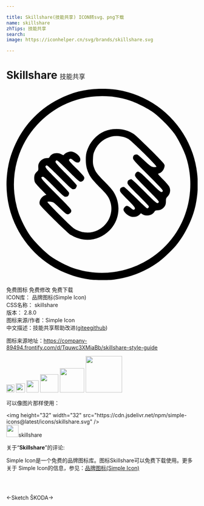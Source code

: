 ```yaml
---

title: Skillshare(技能共享) ICON转svg、png下载
name: skillshare
zhTips: 技能共享
search: 
image: https://iconhelper.cn/svg/brands/skillshare.svg

---
```


# Skillshare  <small style="font-size: 60%;font-weight: 100">技能共享</small>

<div id="svg" class="svg-wrap">
<svg role="img" viewBox="0 0 24 24" xmlns="http://www.w3.org/2000/svg"><title>Skillshare icon</title><path d="M10.542 23.91c-2.14-.278-4.344-1.196-5.95-2.48C.98 18.545-.662 13.994.276 9.468c.405-1.952 1.45-4.008 2.79-5.487a11.637 11.637 0 0 1 3.509-2.688C8.338.398 10.027-.005 12.019-.005c1.432 0 2.579.187 3.897.636a12.012 12.012 0 0 1 7.458 7.458c.703 2.065.834 4.26.383 6.435-.357 1.72-1.283 3.65-2.425 5.05-.47.577-1.545 1.608-2.113 2.028a12.203 12.203 0 0 1-5.782 2.31c-.615.076-2.298.074-2.895-.003zm3.27-1.004a11.17 11.17 0 0 0 7.254-4.533c2.027-2.851 2.571-6.67 1.425-10.001-.27-.784-.937-2.086-1.424-2.775-.544-.77-1.888-2.115-2.659-2.66-.75-.529-2.031-1.174-2.902-1.462a11.065 11.065 0 0 0-9.498 1.212 11.498 11.498 0 0 0-3.29 3.288 11.068 11.068 0 0 0-1.21 9.498c.287.871.933 2.152 1.462 2.902.545.771 1.889 2.116 2.66 2.66.689.486 1.99 1.154 2.774 1.424 1.725.593 3.573.746 5.409.447zm-4.155-4.023a4.223 4.223 0 0 1-1.584-.58c-.431-.277-3.706-3.482-3.866-3.784-.182-.345.137-.97.594-1.16l.215-.09-.66-.673c-.363-.37-.707-.763-.763-.874-.128-.25-.134-.784-.011-1.022.05-.098.17-.245.267-.327.16-.136.174-.18.157-.516-.016-.3.01-.415.14-.639.187-.318.574-.536.953-.537.208 0 .265-.03.353-.185.234-.41.908-.558 1.42-.31l.276.133.139-.13c.186-.175.56-.326.807-.326.492 0 1.187.566 1.187.966 0 .475-.434.557-.862.163-.288-.265-.43-.293-.547-.107-.058.092.08.258.922 1.106.838.843.99 1.026.99 1.186a.49.49 0 0 1-.473.463c-.152 0-.402-.22-1.554-1.368-1.174-1.17-1.39-1.358-1.483-1.3-.253.16-.168.277 1.207 1.656.747.75 1.36 1.415 1.36 1.476 0 .132-.117.367-.215.432a.61.61 0 0 1-.255.047c-.16.001-.406-.218-1.716-1.524s-1.546-1.516-1.64-1.457c-.256.162-.172.275 1.326 1.78.814.817 1.498 1.548 1.52 1.625.042.14-.052.388-.179.473a.622.622 0 0 1-.259.048c-.163 0-.365-.176-1.448-1.26-1.04-1.042-1.285-1.258-1.415-1.244-.377.043-.244.212 1.693 2.153 1.679 1.682 1.895 1.921 1.895 2.096 0 .139-.05.237-.166.328-.302.238-.42.183-1.177-.55-.387-.373-.787-.732-.89-.796-.191-.12-.675-.169-.767-.076-.03.029.685.782 1.586 1.675 1.503 1.488 1.678 1.641 2.119 1.853.85.41 1.768.413 2.619.008 1.263-.6 1.962-2.064 1.618-3.388-.172-.659-.386-.977-1.256-1.869-1-1.025-1.23-1.306-1.474-1.797-.273-.55-.393-1.085-.393-1.756 0-.721.076-1.05.396-1.724.306-.646.94-1.32 1.57-1.67 1.236-.685 2.86-.628 4.04.142.235.153 1.082.949 2.136 2.006 1.567 1.572 1.747 1.773 1.747 1.956 0 .425-.348.898-.733.994-.148.038-.118.08.538.745.383.387.739.808.791.934.186.443.104.874-.232 1.222-.174.18-.195.244-.2.603-.006.317-.04.448-.163.629-.206.3-.547.486-.891.487-.242 0-.291.026-.41.21-.273.421-.986.568-1.446.297l-.23-.137-.165.157c-.365.348-.95.395-1.396.112-.359-.228-.625-.543-.625-.742 0-.175.256-.464.41-.464.148 0 .35.115.575.328.227.214.421.213.452-.005.017-.117-.17-.34-.928-1.103-.797-.803-.95-.986-.949-1.143a.61.61 0 0 1 .048-.255c.084-.127.325-.218.474-.18.081.02.74.63 1.464 1.354.725.725 1.363 1.318 1.42 1.318.161 0 .264-.16.19-.295-.035-.062-.646-.694-1.358-1.404-1.115-1.11-1.294-1.316-1.293-1.479a.61.61 0 0 1 .047-.259c.065-.097.3-.214.432-.214.062 0 .795.682 1.633 1.517 1.539 1.534 1.652 1.62 1.813 1.364.06-.094-.15-.33-1.456-1.64-1.349-1.352-1.526-1.553-1.526-1.729 0-.124.052-.248.138-.327.288-.269.371-.213 1.758 1.167 1.313 1.308 1.432 1.394 1.59 1.145.058-.094-.207-.386-1.835-2.019-1.774-1.78-1.903-1.925-1.903-2.132 0-.31.18-.46.527-.437.064.004.437.319.827.7.39.38.81.735.935.787.245.102.53.12.654.042.117-.075-3.127-3.267-3.546-3.489a3.012 3.012 0 0 0-4.163 1.383c-.201.434-.23.56-.255 1.12-.024.527-.006.693.107 1.027.202.597.381.843 1.29 1.773.984 1.008 1.172 1.241 1.423 1.778.702 1.501.404 3.233-.756 4.392-.884.884-2.084 1.3-3.276 1.136z"/></svg>
</div>
<detail full-name='skillshare'></detail>

<div class="detail-page">
<p>
<span><span class="badge-success badge">免费图标</span> <span class="badge-success badge">免费修改</span>  <span class="badge-success badge">免费下载</span> </span>
<br/>
<span>
ICON库：
<span class="badge-secondary badge">品牌图标(Simple Icon)</span> 
</span>
<br/>
<span>
CSS名称：
<span class="badge-secondary badge">skillshare</span> 
</span>

<br/>
<span>
版本：
<span class="badge-secondary badge">2.8.0</span> 
</span>
<br/>
<span>图标来源/作者：<span class="badge-light badge">Simple Icon</span></span> 
<br/>
<span class="zh-detail">中文描述：<span class="badge-primary badge">技能共享</span><span class="help-link"><span>帮助改进</span>(<a href="https://gitee.com/liuwave/icon-helper/edit/master/json/brands/skillshare.json" target="_blank" rel="noopener noreferrer">gitee</a><a href="https://github.com/liuwave/icon-helper/edit/master/json/brands/skillshare.json" target="_blank" rel="noopener noreferrer">github</a></span>)</span><br/>
</p>
</div><div class="description description alert alert-light"><p>图标来源地址：<a href="https://company-89494.frontify.com/d/Tquwc3XMiaBb/skillshare-style-guide" target="_blank" rel="noopener noreferrer">https://company-89494.frontify.com/d/Tquwc3XMiaBb/skillshare-style-guide</a></p></div>
<div class="alert alert-dark">
<img height="21" width="21" src="https://cdn.jsdelivr.net/npm/simple-icons@latest/icons/skillshare.svg" />
<img height="24" width="24" src="https://cdn.jsdelivr.net/npm/simple-icons@latest/icons/skillshare.svg" />
<img height="32" width="32" src="https://cdn.jsdelivr.net/npm/simple-icons@latest/icons/skillshare.svg" />
<img height="48" width="48" src="https://cdn.jsdelivr.net/npm/simple-icons@latest/icons/skillshare.svg" />
<img height="64" width="64" src="https://cdn.jsdelivr.net/npm/simple-icons@latest/icons/skillshare.svg" />
<img height="96" width="96" src="https://cdn.jsdelivr.net/npm/simple-icons@latest/icons/skillshare.svg" />

</div>
<div>
  <p>可以像图片那样使用：    
  </p>
  <div class="alert alert-primary" style="font-size: 14px">
    &lt;img height="32" width="32" src="https://cdn.jsdelivr.net/npm/simple-icons@latest/icons/skillshare.svg" /&gt;
    <copy-btn content='<img height="32" width="32" src="https://cdn.jsdelivr.net/npm/simple-icons@latest/icons/skillshare.svg" />'></copy-btn>
  </div>
  <div class="alert alert-secondary">
    <img height="32" width="32" src="https://cdn.jsdelivr.net/npm/simple-icons@latest/icons/skillshare.svg" />skillshare
    <copy-btn content="skillshare" btn-title="复制图标名称"></copy-btn>
  </div>
</div>
<div class="icon-detail__container">
<p>关于“<b>Skillshare</b>”的评论:</p>
</div>
<Vssue title="关于“Skillshare”的评论" />
<div><p>Simple Icon是一个免费的品牌图标库。图标Skillshare可以免费下载使用。更多关于  Simple Icon的信息，参见：<a target="_blank" href="https://iconhelper.cn/brands.html">品牌图标(Simple Icon)</a>
</p></div>


<div style="padding:2rem 0 " class="page-nav"><p class="inner"><span class="prev">←<router-link to="/icon/sketch.html">Sketch</router-link></span> <span class="next"><router-link to="/icon/skoda.html">ŠKODA</router-link>→</span></p></div>
